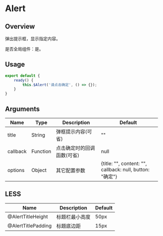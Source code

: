 # Alert

## Overview

弹出提示框，显示指定内容。

是否全局组件：是。

## Usage

```javascript
export default {
    ready() {
        this.$Alert('请点击确定', () => {});
    }
}
```

## Arguments

| Name | Type | Description | Default |
| ----- | ----- | ----- | ----- |
| title | String | 弹框提示内容(可省) | "" |
| callback | Function | 点击确定时的回调函数(可省) | null |
| options | Object | 其它配置参数 | {title: "", content: "", callback: null, button: "确定"} |

## LESS

| Name | Description | Default |
| ----- | ----- | ----- |
| @AlertTitleHeight | 标题栏最小高度 | 50px |
| @AlertTitlePadding | 标题底边距 | 15px |